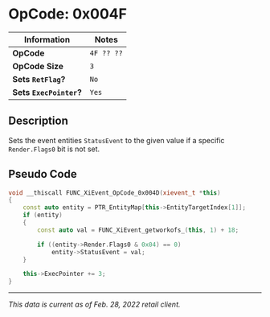 # OpCode: 0x004F

| Information               | Notes |
|---                        |---    |
| **OpCode**                | `4F ?? ??` |
| **OpCode Size**           | `3`   |
| **Sets `RetFlag`?**       | `No`  |
| **Sets `ExecPointer`?**   | `Yes` |

## Description

Sets the event entities `StatusEvent` to the given value if a specific `Render.Flags0` bit is not set.

## Pseudo Code

```cpp
void __thiscall FUNC_XiEvent_OpCode_0x004D(xievent_t *this)
{
    const auto entity = PTR_EntityMap[this->EntityTargetIndex[1]];
    if (entity)
    {
        const auto val = FUNC_XiEvent_getworkofs_(this, 1) + 18;

        if ((entity->Render.Flags0 & 0x04) == 0)
            entity->StatusEvent = val;
    }

    this->ExecPointer += 3;
}
```

---

_This data is current as of Feb. 28, 2022 retail client._